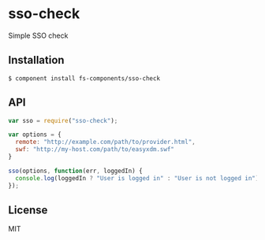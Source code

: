 sso-check
=========

Simple SSO check


Installation
------------

    $ component install fs-components/sso-check

API
---

```js
var sso = require("sso-check");

var options = {
  remote: "http://example.com/path/to/provider.html",
  swf: "http://my-host.com/path/to/easyxdm.swf"
}

sso(options, function(err, loggedIn) {
  console.log(loggedIn ? "User is logged in" : "User is not logged in");
});
```

License
-------

MIT
